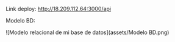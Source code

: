 Link deploy:
  http://18.209.112.64:3000/api

Modelo BD:

![Modelo relacional de mi base de datos](assets/Modelo BD.png)
